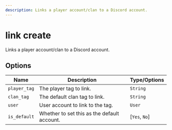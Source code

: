 ```yaml
---
description: Links a player account/clan to a Discord account.
---
```


# link create

Links a player account/clan to a Discord account.

## Options

| Name | Description | Type/Options |
|------|-------------|--------------|
| `player_tag` | The player tag to link. | `String` |
| `clan_tag` | The default clan tag to link. | `String` |
| `user` | User account to link to the tag. | `User` |
| `is_default` | Whether to set this as the default account. | [`Yes`, `No`] |


